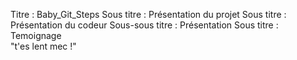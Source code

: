 Titre : Baby_Git_Steps
Sous titre : Présentation du projet
Sous titre : Présentation du codeur
Sous-sous titre : Présentation
Sous titre : Temoignage  
"t'es lent mec !"